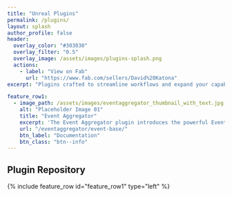 ```yaml
---
title: "Unreal Plugins"
permalink: /plugins/
layout: splash
author_profile: false
header:
  overlay_color: "#303030"
  overlay_filter: "0.5"
  overlay_image: /assets/images/plugins-splash.png
  actions:
    - label: "View on Fab"
      url: "https://www.fab.com/sellers/David%20Katona"
excerpt: "Plugins crafted to streamline workflows and expand your capabilities in Unreal Engine."

feature_row1:
  - image_path: /assets/images/eventaggregator_thumbnail_with_text.jpg
    alt: "Placeholder Image 01"
    title: "Event Aggregator"
    excerpt: 'The Event Aggregator plugin introduces the powerful Event Aggregator pattern to Unreal Engine, offering an elegant and efficient solution for inter-object communication. By decoupling event senders and receivers, it allows for modular, scalable, and highly maintainable game architecture.'
    url: "/eventaggregator/event-base/"
    btn_label: "Documentation"
    btn_class: "btn--info"
---
```


## Plugin Repository

{% include feature_row id="feature_row1" type="left" %}
